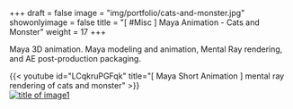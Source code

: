 +++
draft = false
image = "img/portfolio/cats-and-monster.jpg"
showonlyimage = false
title = "[ #Misc ] Maya Animation - Cats and Monster"
weight = 17
+++

Maya 3D animation. Maya modeling and animation, Mental Ray rendering, and AE post-production packaging.

{{< youtube id="LCqkruPGFqk" title="[ Maya Short Animation ] mental ray rendering of cats and monster" >}}
\
[![title of image1][1]][1]

[1]: /img/portfolio/cats-and-monster-1.png
